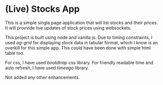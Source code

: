 # (Live) Stocks App

This is a simple single page application that will list stocks and their prices. It will provvide live updates of stock prices using websockets.

This project is built using node and vanilla js.
Due to timing constraints, I used *ag-grid* for displaying stock data in tabular format, 
which I know is an overkill for this simple app. This could have been done with simple html table too.

For css, I have used *bootdtrap* css library.
For friendly readable time and auto refresh, I have used *timeago* library.

Not added any other enhancements.